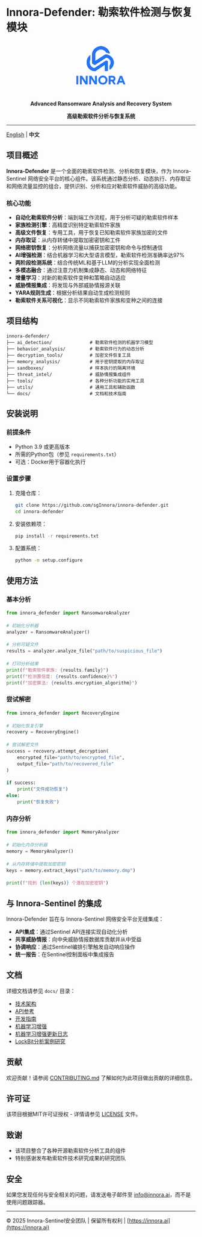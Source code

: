 # Innora-Defender: 勒索软件检测与恢复模块

<div align="center">
<p>
    <img width="140" src="screenshots/logo.png" alt="Innora-Defender logo">
</p>
<p>
    <b>Advanced Ransomware Analysis and Recovery System</b>
</p>
<p>
    <b>高级勒索软件分析与恢复系统</b>
</p>
</div>

---

[English](./README.md) | **中文**

## 项目概述

**Innora-Defender** 是一个全面的勒索软件检测、分析和恢复模块，作为 Innora-Sentinel 网络安全平台的核心组件。该系统通过静态分析、动态执行、内存取证和网络流量监控的组合，提供识别、分析和应对勒索软件威胁的高级功能。

### 核心功能

- **自动化勒索软件分析**：端到端工作流程，用于分析可疑的勒索软件样本
- **家族检测引擎**：高精度识别特定勒索软件家族
- **高级文件恢复**：专用工具，用于恢复已知勒索软件家族加密的文件
- **内存取证**：从内存转储中提取加密密钥和工件
- **网络密钥恢复**：分析网络流量以捕获加密密钥和命令与控制通信
- **AI增强检测**：结合机器学习和大型语言模型，勒索软件检测准确率达97%
- **两阶段检测系统**：结合传统ML和基于LLM的分析实现全面检测
- **多模态融合**：通过注意力机制集成静态、动态和网络特征
- **增量学习**：对新的勒索软件变种和策略自动适应
- **威胁情报集成**：将发现与外部威胁情报源关联
- **YARA规则生成**：根据分析结果自动生成检测规则
- **勒索软件关系可视化**：显示不同勒索软件家族和变种之间的连接

## 项目结构

```
innora-defender/
├── ai_detection/              # 勒索软件检测的机器学习模型
├── behavior_analysis/         # 勒索软件行为的动态分析
├── decryption_tools/          # 加密文件恢复工具
├── memory_analysis/           # 用于密钥提取的内存取证
├── sandboxes/                 # 样本执行的隔离环境
├── threat_intel/              # 威胁情报集成组件
├── tools/                     # 各种分析功能的实用工具
├── utils/                     # 通用工具和辅助函数
└── docs/                      # 文档和技术指南
```

## 安装说明

### 前提条件

- Python 3.9 或更高版本
- 所需的Python包（参见 `requirements.txt`）
- 可选：Docker用于容器化执行

### 设置步骤

1. 克隆仓库：
   ```bash
   git clone https://github.com/sgInnora/innora-defender.git
   cd innora-defender
   ```

2. 安装依赖项：
   ```bash
   pip install -r requirements.txt
   ```

3. 配置系统：
   ```bash
   python -m setup.configure
   ```

## 使用方法

### 基本分析

```python
from innora_defender import RansomwareAnalyzer

# 初始化分析器
analyzer = RansomwareAnalyzer()

# 分析可疑文件
results = analyzer.analyze_file("path/to/suspicious_file")

# 打印分析结果
print(f"勒索软件家族: {results.family}")
print(f"检测置信度: {results.confidence}%")
print(f"加密算法: {results.encryption_algorithm}")
```

### 尝试解密

```python
from innora_defender import RecoveryEngine

# 初始化恢复引擎
recovery = RecoveryEngine()

# 尝试解密文件
success = recovery.attempt_decryption(
    encrypted_file="path/to/encrypted_file",
    output_file="path/to/recovered_file"
)

if success:
    print("文件成功恢复")
else:
    print("恢复失败")
```

### 内存分析

```python
from innora_defender import MemoryAnalyzer

# 初始化内存分析器
memory = MemoryAnalyzer()

# 从内存转储中提取加密密钥
keys = memory.extract_keys("path/to/memory.dmp")

print(f"找到 {len(keys)} 个潜在加密密钥")
```

## 与 Innora-Sentinel 的集成

Innora-Defender 旨在与 Innora-Sentinel 网络安全平台无缝集成：

- **API集成**：通过Sentinel API连接实现自动化分析
- **共享威胁情报**：向中央威胁情报数据库贡献并从中受益
- **协调响应**：通过Sentinel编排引擎触发自动响应操作
- **统一报告**：在Sentinel控制面板中集成报告

## 文档

详细文档请参见 `docs/` 目录：
- [技术架构](docs/PROJECT_OVERVIEW.md)
- [API参考](docs/IMPLEMENTATION_SUMMARY.md)
- [开发指南](docs/FUTURE_DEVELOPMENT_PLAN.md)
- [机器学习增强](docs/MACHINE_LEARNING_ENHANCEMENT_CN.md)
- [机器学习增强更新日志](docs/MACHINE_LEARNING_ENHANCEMENT_UPDATE_LOG_CN.md)
- [LockBit分析案例研究](docs/LOCKBIT_DECRYPTION_OPTIMIZATION.md)

## 贡献

欢迎贡献！请参阅 [CONTRIBUTING.md](CONTRIBUTING.md) 了解如何为此项目做出贡献的详细信息。

## 许可证

该项目根据MIT许可证授权 - 详情请参见 [LICENSE](LICENSE) 文件。

## 致谢

- 该项目整合了各种开源勒索软件分析工具的组件
- 特别感谢发布勒索软件技术研究成果的研究团队

## 安全

如果您发现任何与安全相关的问题，请发送电子邮件至 info@innora.ai，而不是使用问题跟踪器。

---

© 2025 Innora-Sentinel安全团队 | 保留所有权利 | [https://innora.ai](https://innora.ai)